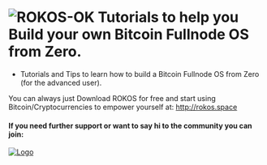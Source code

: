 ![ROKOS-OK](http://i.imgur.com/WHN1JGF.png)
Tutorials to help you Build your own Bitcoin Fullnode OS from Zero.
=========================== 
* Tutorials and Tips to learn how to build a Bitcoin Fullnode OS from Zero (for the advanced user).

You can always just Download ROKOS for free and start using Bitcoin/Cryptocurrencies to empower yourself at:
http://rokos.space

#### If you need further support or want to say hi to the community you can join:

<a href="https://discord.io/bitcoin">
    <img alt="Logo" src="https://discordapp.com/api/guilds/213747404745211904/widget.png?style=banner2">
  </a>
